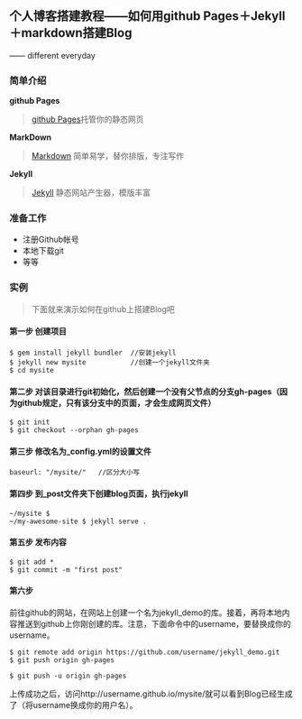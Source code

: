 ## 个人博客搭建教程——如何用github Pages＋Jekyll＋markdown搭建Blog

—— different everyday

### 简单介绍

**github Pages**

> [github Pages](https://pages.github.com/)托管你的静态网页

**MarkDown**

>  [Markdown](http://jekyllrb.com/) 简单易学，替你排版，专注写作 

**Jekyll**

>  [Jekyll](http://jekyllrb.com/) 静态网站产生器，模版丰富

### 准备工作
* 注册Github帐号
* 本地下载git
* 等等

### 实例

>  下面就来演示如何在github上搭建Blog吧

#### 第一步 创建项目
```
$ gem install jekyll bundler  //安装jekyll
$ jekyll new mysite           //创建一个jekyll文件夹
$ cd mysite
```

#### 第二步 对该目录进行git初始化，然后创建一个没有父节点的分支gh-pages（因为github规定，只有该分支中的页面，才会生成网页文件）
```
$ git init
$ git checkout --orphan gh-pages
```

#### 第三步 修改名为_config.yml的设置文件
```
baseurl: "/mysite/"   //区分大小写
```

#### 第四步 到_post文件夹下创建blog页面，执行jekyll
```
~/mysite $ 
~/my-awesome-site $ jekyll serve .
```

#### 第五步 发布内容
```
$ git add *
$ git commit -m "first post"
```

#### 第六步
前往github的网站，在网站上创建一个名为jekyll_demo的库。接着，再将本地内容推送到github上你刚创建的库。注意，下面命令中的username，要替换成你的username。

```
$ git remote add origin https://github.com/username/jekyll_demo.git
$ git push origin gh-pages
```

```
$ git push -u origin gh-pages
```

上传成功之后，访问http://username.github.io/mysite/就可以看到Blog已经生成了（将username换成你的用户名）。
